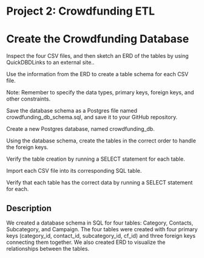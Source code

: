 # Project 2: Crowdfunding ETL

# Create the Crowdfunding Database

Inspect the four CSV files, and then sketch an ERD of the tables by using QuickDBDLinks to an external site..

Use the information from the ERD to create a table schema for each CSV file.

Note: Remember to specify the data types, primary keys, foreign keys, and other constraints.

Save the database schema as a Postgres file named crowdfunding_db_schema.sql, and save it to your GitHub repository.

Create a new Postgres database, named crowdfunding_db.

Using the database schema, create the tables in the correct order to handle the foreign keys.

Verify the table creation by running a SELECT statement for each table.

Import each CSV file into its corresponding SQL table.

Verify that each table has the correct data by running a SELECT statement for each.

## Description

We created a database schema in SQL for four tables: Category, Contacts, Subcategory, and Campaign. The four tables were created with four primary keys (category_id, contact_id, subcategory_id, cf_id) and three foreign keys connecting them together. We also created ERD to visualize the relationships between the tables.
